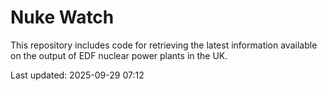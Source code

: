 # Nuke Watch

This repository includes code for retrieving the latest information available on the output of EDF nuclear power plants in the UK.

Last updated: 2025-09-29 07:12